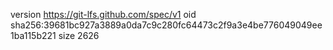 version https://git-lfs.github.com/spec/v1
oid sha256:39681bc927a3889a0da7c9c280fc64473c2f9a3e4be776049049ee1ba115b221
size 2626
